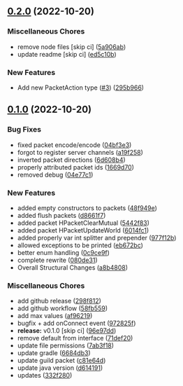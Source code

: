 ## [0.2.0](https://github.com/Wynntils/Hades/compare/v0.1.0...v0.2.0) (2022-10-20)


### Miscellaneous Chores

* remove node files [skip ci] ([5a906ab](https://github.com/Wynntils/Hades/commit/5a906ab0e4d7711f563855aed74b62b654d59a01))
* update readme [skip ci] ([ed5c10b](https://github.com/Wynntils/Hades/commit/ed5c10b779a723d0487e6d94c264d3e7108286b6))


### New Features

* Add new PacketAction type ([#3](https://github.com/Wynntils/Hades/issues/3)) ([295b966](https://github.com/Wynntils/Hades/commit/295b9662a02f18cf1fae43c437f1efe73f222276))

## [0.1.0](https://github.com/Wynntils/Hades/compare/080de3183bc4aa5212b482cd9702c61faf83235a...v0.1.0) (2022-10-20)


### Bug Fixes

* fixed packet encode/encode ([04bf3e3](https://github.com/Wynntils/Hades/commit/04bf3e38d2841d8d61075d46e43bfa237b976a05))
* forgot to register server channels ([a19f258](https://github.com/Wynntils/Hades/commit/a19f25866f22a703cae1c23a3148387af4dcdfdb))
* inverted packet directions ([6d608b4](https://github.com/Wynntils/Hades/commit/6d608b4695f36f97c65ea15f25cde145946b29d2))
* properly attributed packet ids ([1669d70](https://github.com/Wynntils/Hades/commit/1669d70d42357fb6a5c4d18ab8de58578a24636a))
* removed debug ([04e77c1](https://github.com/Wynntils/Hades/commit/04e77c19f66880a670f0718a3c4ef3990e2d4af9))


### New Features

* added empty constructors to packets ([48f949e](https://github.com/Wynntils/Hades/commit/48f949e9ce603ba5c461bc59b3e88b8e5e1f4226))
* added flush packets ([d8661f7](https://github.com/Wynntils/Hades/commit/d8661f7f8882a51ecb1764f40700093152c17bb8))
* added packet HPacketClearMutual ([5442f83](https://github.com/Wynntils/Hades/commit/5442f83f1055d90f3eaacb6797df31860d761c74))
* added packet HPacketUpdateWorld ([6014fc1](https://github.com/Wynntils/Hades/commit/6014fc17200e29a6534b8933d90bad138a774359))
* added properly var int splitter and prepender ([977f12b](https://github.com/Wynntils/Hades/commit/977f12b1a8680f2d0a862491ebc3093c2989e82a))
* allowed exceptions to be printed ([eb672bc](https://github.com/Wynntils/Hades/commit/eb672bc5983ab05c8a995e06d6552dd13648776f))
* better enum handling ([0c9ce9f](https://github.com/Wynntils/Hades/commit/0c9ce9f4326d94e1e7283ebaf4543be171a89b7d))
* complete rewrite ([080de31](https://github.com/Wynntils/Hades/commit/080de3183bc4aa5212b482cd9702c61faf83235a))
* Overall Structural Changes ([a8b4808](https://github.com/Wynntils/Hades/commit/a8b48081c73f57b29b499e3b10382f3d635b223f))


### Miscellaneous Chores

* add github release ([298f812](https://github.com/Wynntils/Hades/commit/298f812374c4290e2cf6c33944dfc282ee1f41cd))
* add github workflow ([58fb559](https://github.com/Wynntils/Hades/commit/58fb559dc097e2aaf88c3240c50b1078a5a4d96e))
* add max values ([af96219](https://github.com/Wynntils/Hades/commit/af962197cfc53f0cf254e4a3bf89ef891067f020))
* bugfix + add onConnect event ([972825f](https://github.com/Wynntils/Hades/commit/972825f9d79eab6efcd337a0befe1cc26ea91b26))
* **release:** v0.1.0 [skip ci] ([96e97dd](https://github.com/Wynntils/Hades/commit/96e97dd63d72274c421368b321bc2d2945a32b5d))
* remove default from interface ([71def20](https://github.com/Wynntils/Hades/commit/71def2061955f26455c340483cc203f8b2f87dd4))
* update file permissions ([7ab3f18](https://github.com/Wynntils/Hades/commit/7ab3f1896778e0e4453e20858463fc76c7999d01))
* update gradle ([6684db3](https://github.com/Wynntils/Hades/commit/6684db3d32a7dbd4fbcfe425cc1509d28431d7cd))
* update guild packet ([c81e64d](https://github.com/Wynntils/Hades/commit/c81e64d05b8c3b81ad90eea15bc8c002af5a7664))
* update java version ([d614191](https://github.com/Wynntils/Hades/commit/d614191d1573dbc5aa00d7db5c305370ce89928e))
* updates ([332f280](https://github.com/Wynntils/Hades/commit/332f280ae02d08fc7412e6476cee479e89e43cbe))

